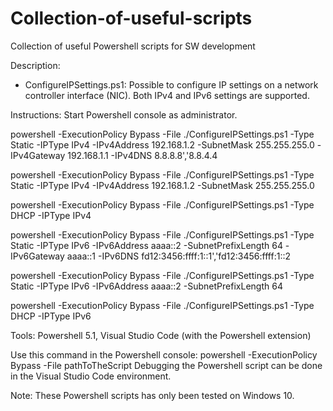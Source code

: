 # Collection-of-useful-scripts
Collection of useful Powershell scripts for SW development

Description: 

- ConfigureIPSettings.ps1: 
Possible to configure IP settings on a network controller interface (NIC). 
Both IPv4 and IPv6 settings are supported.

Instructions: Start Powershell console as administrator.

powershell -ExecutionPolicy Bypass -File ./ConfigureIPSettings.ps1 -Type Static -IPType IPv4 -IPv4Address 192.168.1.2 -SubnetMask 255.255.255.0 -IPv4Gateway 192.168.1.1 -IPv4DNS 8.8.8.8','8.8.4.4

powershell -ExecutionPolicy Bypass -File ./ConfigureIPSettings.ps1 -Type Static -IPType IPv4 -IPv4Address 192.168.1.2 -SubnetMask 255.255.255.0 

powershell -ExecutionPolicy Bypass -File ./ConfigureIPSettings.ps1 -Type DHCP -IPType IPv4

powershell -ExecutionPolicy Bypass -File ./ConfigureIPSettings.ps1 -Type Static -IPType IPv6 -IPv6Address aaaa::2 -SubnetPrefixLength 64 -IPv6Gateway aaaa::1 -IPv6DNS fd12:3456:ffff:1::1','fd12:3456:ffff:1::2

powershell -ExecutionPolicy Bypass -File ./ConfigureIPSettings.ps1 -Type Static -IPType IPv6 -IPv6Address aaaa::2 -SubnetPrefixLength 64

powershell -ExecutionPolicy Bypass -File ./ConfigureIPSettings.ps1 -Type DHCP -IPType IPv6

Tools: Powershell 5.1, Visual Studio Code (with the Powershell extension)

Use this command in the Powershell console: powershell -ExecutionPolicy Bypass -File pathToTheScript
Debugging the Powershell script can be done in the Visual Studio Code environment.

Note: These Powershell scripts has only been tested on Windows 10.
